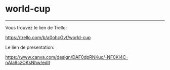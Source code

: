 # world-cup

***************************************************************************


Vous trouvez le lien de Trello:

https://trello.com/b/a0ohcGvf/world-cup



Le lien de presentation:

https://www.canva.com/design/DAF0dpRNKuc/-NF0Ki4C-nAIa9czOKsNhw/edit
